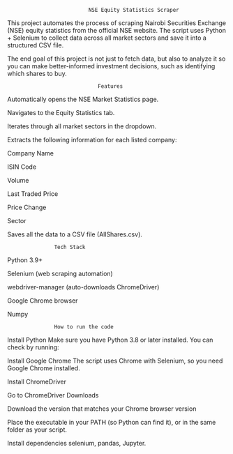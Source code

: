                               NSE Equity Statistics Scraper

This project automates the process of scraping Nairobi Securities Exchange (NSE) equity statistics from the official NSE website. The script uses Python + Selenium to collect data across all market sectors and save it into a structured CSV file.

The end goal of this project is not just to fetch data, but also to analyze it so you can make better-informed investment decisions, such as identifying which shares to buy.

                                 Features

Automatically opens the NSE Market Statistics page.

Navigates to the Equity Statistics tab.

Iterates through all market sectors in the dropdown.

 Extracts the following information for each listed company:

Company Name

ISIN Code

Volume

Last Traded Price

Price Change

Sector

Saves all the data to a CSV file (AllShares.csv).

                   Tech Stack

Python 3.9+

Selenium (web scraping automation)

webdriver-manager (auto-downloads ChromeDriver)

Google Chrome browser

Numpy

                   How to run the code

Install Python
Make sure you have Python 3.8 or later installed.
You can check by running:



Install Google Chrome
The script uses Chrome with Selenium, so you need Google Chrome installed.

Install ChromeDriver

Go to ChromeDriver Downloads

Download the version that matches your Chrome browser version

Place the executable in your PATH (so Python can find it), or in the same folder as your script.

Install dependencies
selenium,
pandas,
Jupyter.


